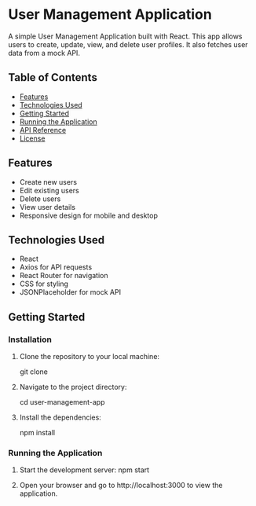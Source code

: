 # User Management Application

A simple User Management Application built with React. This app allows users to create, update, view, and delete user profiles. It also fetches user data from a mock API.

## Table of Contents

- [Features](#features)
- [Technologies Used](#technologies-used)
- [Getting Started](#getting-started)
- [Running the Application](#running-the-application)
- [API Reference](#api-reference)
- [License](#license)

## Features

- Create new users
- Edit existing users
- Delete users
- View user details
- Responsive design for mobile and desktop

## Technologies Used

- React
- Axios for API requests
- React Router for navigation
- CSS for styling
- JSONPlaceholder for mock API

## Getting Started

### Installation

1. Clone the repository to your local machine:

    git clone <your-repo-url>
2. Navigate to the project directory:

   cd user-management-app

3. Install the dependencies:

    npm install

### Running the Application
1. Start the development server:
        npm start

2. Open your browser and go to http://localhost:3000 to view the application.

